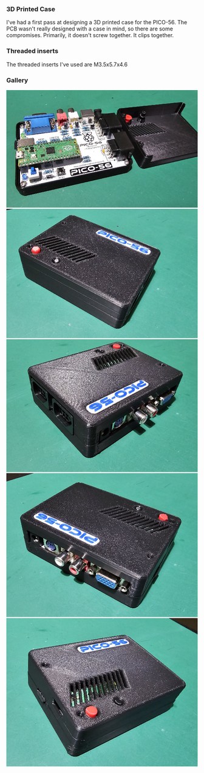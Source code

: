 ### 3D Printed Case

I've had a first pass at designing a 3D printed case for the PICO-56. The PCB wasn't really designed with a case in mind, so there are some compromises. Primarily, it doesn't screw together. It clips together.

### Threaded inserts

The threaded inserts I've used are M3.5x5.7x4.6

### Gallery

![PICO-56 - Case](pico56-case1.jpg)
![PICO-56 - Case](pico56-case2.jpg)
![PICO-56 - Case](pico56-case3.jpg)
![PICO-56 - Case](pico56-case4.jpg)
![PICO-56 - Case](pico56-case5.jpg)
